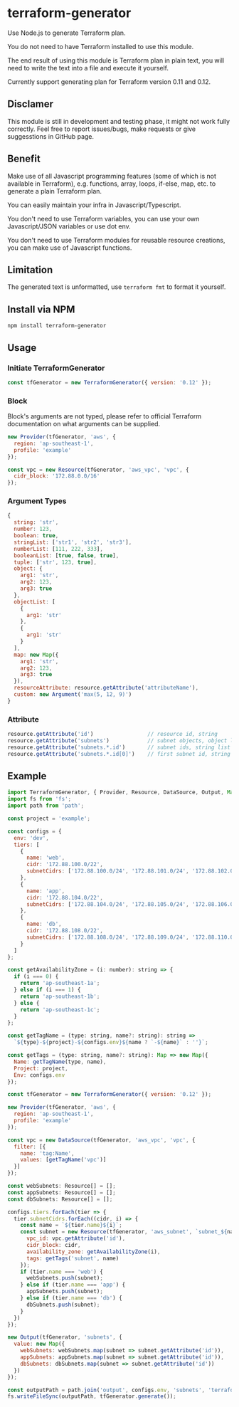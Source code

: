 # **terraform-generator**

Use Node.js to generate Terraform plan.

You do not need to have Terraform installed to use this module.

The end result of using this module is Terraform plan in plain text, you will need to write the text into a file and execute it yourself.

Currently support generating plan for Terraform version 0.11 and 0.12.

## **Disclamer**

This module is still in development and testing phase, it might not work fully correctly. Feel free to report issues/bugs, make requests or give suggesstions in GitHub page.

## **Benefit**

Make use of all Javascript programming features (some of which is not available in Terraform), e.g. functions, array, loops, if-else, map, etc. to generate a plain Terraform plan.

You can easily maintain your infra in Javascript/Typescript.

You don't need to use Terraform variables, you can use your own Javascript/JSON variables or use dot env. 

You don't need to use Terraform modules for reusable resource creations, you can make use of Javascript functions.

## **Limitation**

The generated text is unformatted, use `terraform fmt` to format it yourself.

## **Install via NPM**

```
npm install terraform-generator
```

## **Usage**

### **Initiate TerraformGenerator**
```javascript
const tfGenerator = new TerraformGenerator({ version: '0.12' });
```

### **Block**
Block's arguments are not typed, please refer to official Terraform documentation on what arguments can be supplied.

```javascript
new Provider(tfGenerator, 'aws', {
  region: 'ap-southeast-1',
  profile: 'example'
});

const vpc = new Resource(tfGenerator, 'aws_vpc', 'vpc', {
  cidr_block: '172.88.0.0/16'
});
```

### **Argument Types**
```javascript
{
  string: 'str',
  number: 123,
  boolean: true,
  stringList: ['str1', 'str2', 'str3'],
  numberList: [111, 222, 333],
  booleanList: [true, false, true],
  tuple: ['str', 123, true],
  object: {
    arg1: 'str',
    arg2: 123,
    arg3: true
  },
  objectList: [
    {
      arg1: 'str'
    },
    {
      arg1: 'str'
    }
  ],
  map: new Map({
    arg1: 'str',
    arg2: 123,
    arg3: true
  }),
  resourceAttribute: resource.getAttribute('attributeName'),
  custom: new Argument('max(5, 12, 9)')
}
```

### **Attribute**
```javascript
resource.getAttribute('id')                 // resource id, string
resource.getAttribute('subnets')            // subnet objects, object list
resource.getAttribute('subnets.*.id')       // subnet ids, string list
resource.getAttribute('subnets.*.id[0]')    // first subnet id, string
```

## **Example**
```javascript
import TerraformGenerator, { Provider, Resource, DataSource, Output, Map } from 'terraform-generator';
import fs from 'fs';
import path from 'path';

const project = 'example';

const configs = {
  env: 'dev',
  tiers: [
    {
      name: 'web',
      cidr: '172.88.100.0/22',
      subnetCidrs: ['172.88.100.0/24', '172.88.101.0/24', '172.88.102.0/24']
    },
    {
      name: 'app',
      cidr: '172.88.104.0/22',
      subnetCidrs: ['172.88.104.0/24', '172.88.105.0/24', '172.88.106.0/24']
    },
    {
      name: 'db',
      cidr: '172.88.108.0/22',
      subnetCidrs: ['172.88.108.0/24', '172.88.109.0/24', '172.88.110.0/24']
    }
  ]
};

const getAvailabilityZone = (i: number): string => {
  if (i === 0) {
    return 'ap-southeast-1a';
  } else if (i === 1) {
    return 'ap-southeast-1b';
  } else {
    return 'ap-southeast-1c';
  }
};

const getTagName = (type: string, name?: string): string =>
  `${type}-${project}-${configs.env}${name ? `-${name}` : ''}`;

const getTags = (type: string, name?: string): Map => new Map({
  Name: getTagName(type, name),
  Project: project,
  Env: configs.env
});

const tfGenerator = new TerraformGenerator({ version: '0.12' });

new Provider(tfGenerator, 'aws', {
  region: 'ap-southeast-1',
  profile: 'example'
});

const vpc = new DataSource(tfGenerator, 'aws_vpc', 'vpc', {
  filter: [{
    name: 'tag:Name',
    values: [getTagName('vpc')]
  }]
});

const webSubnets: Resource[] = [];
const appSubnets: Resource[] = [];
const dbSubnets: Resource[] = [];

configs.tiers.forEach(tier => {
  tier.subnetCidrs.forEach((cidr, i) => {
    const name = `${tier.name}${i}`;
    const subnet = new Resource(tfGenerator, 'aws_subnet', `subnet_${name}`, {
      vpc_id: vpc.getAttribute('id'),
      cidr_block: cidr,
      availability_zone: getAvailabilityZone(i),
      tags: getTags('subnet', name)
    });
    if (tier.name === 'web') {
      webSubnets.push(subnet);
    } else if (tier.name === 'app') {
      appSubnets.push(subnet);
    } else if (tier.name === 'db') {
      dbSubnets.push(subnet);
    }
  })
});

new Output(tfGenerator, 'subnets', {
  value: new Map({
    webSubnets: webSubnets.map(subnet => subnet.getAttribute('id')),
    appSubnets: appSubnets.map(subnet => subnet.getAttribute('id')),
    dbSubnets: dbSubnets.map(subnet => subnet.getAttribute('id'))
  })
});

const outputPath = path.join('output', configs.env, 'subnets', 'terraform.tf');
fs.writeFileSync(outputPath, tfGenerator.generate());
```